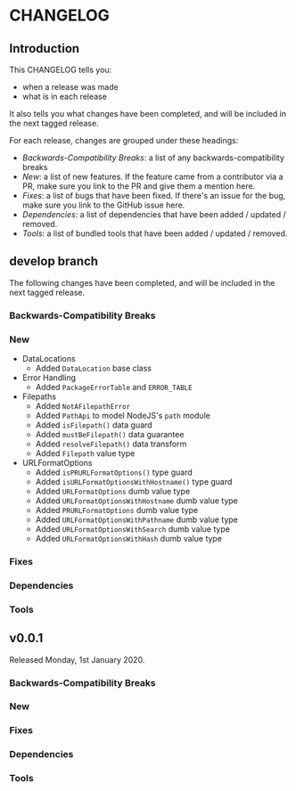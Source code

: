 # CHANGELOG

## Introduction

This CHANGELOG tells you:

* when a release was made
* what is in each release

It also tells you what changes have been completed, and will be included in the next tagged release.

For each release, changes are grouped under these headings:

* _Backwards-Compatibility Breaks_: a list of any backwards-compatibility breaks
* _New_: a list of new features. If the feature came from a contributor via a PR, make sure you link to the PR and give them a mention here.
* _Fixes_: a list of bugs that have been fixed. If there's an issue for the bug, make sure you link to the GitHub issue here.
* _Dependencies_: a list of dependencies that have been added / updated / removed.
* _Tools_: a list of bundled tools that have been added / updated / removed.

## develop branch

The following changes have been completed, and will be included in the next tagged release.

### Backwards-Compatibility Breaks

### New

* DataLocations
  - Added `DataLocation` base class
* Error Handling
  - Added `PackageErrorTable` and `ERROR_TABLE`
* Filepaths
  - Added `NotAFilepathError`
  - Added `PathApi` to model NodeJS's `path` module
  - Added `isFilepath()` data guard
  - Added `mustBeFilepath()` data guarantee
  - Added `resolveFilepath()` data transform
  - Added `Filepath` value type
* URLFormatOptions
  - Added `isPRURLFormatOptions()` type guard
  - Added `isURLFormatOptionsWithHostname()` type guard
  - Added `URLFormatOptions` dumb value type
  - Added `URLFormatOptionsWithHostname` dumb value type
  - Added `PRURLFormatOptions` dumb value type
  - Added `URLFormatOptionsWithPathname` dumb value type
  - Added `URLFormatOptionsWithSearch` dumb value type
  - Added `URLFormatOptionsWithHash` dumb value type

### Fixes

### Dependencies

### Tools

## v0.0.1

Released Monday, 1st January 2020.

### Backwards-Compatibility Breaks

### New

### Fixes

### Dependencies

### Tools
